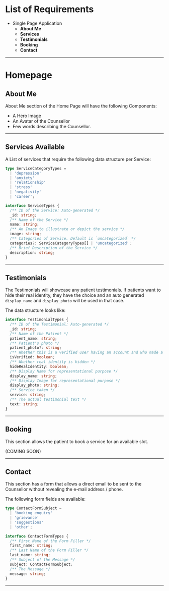 # List of Requirements

- Single Page Application
  - **About Me**
  - **Services**
  - **Testimonials**
  - **Booking**
  - **Contact**

---

# Homepage

## About Me

About Me section of the Home Page will have the following Components:

- A Hero Image
- An Avatar of the Counsellor
- Few words describing the Counsellor.

---

## Services Available

A List of services that require the following data structure per Service:

```ts
type ServiceCategoryTypes =
  | 'depression'
  | 'anxiety'
  | 'relationship'
  | 'stress'
  | 'negativity'
  | 'career';

interface ServiceTypes {
  /** ID of the Service: Auto-generated */
  _id: string;
  /** Name of the Service */
  name: string;
  /** An Image to illustrate or depict the service */
  image: string;
  /** Categories of Service. Default is `uncategorized` */
  categories?: ServiceCategoryTypes[] | 'uncategorized';
  /** Brief Description of the Service */
  description: string;
}
```

---

## Testimonials

The Testimonials will showcase any patient testimonials. If patients want to hide their real identity, they have the choice and an auto generated `display_name` and `display_photo` will be used in that case.

The data structure looks like:

```ts
interface TestimonialTypes {
  /** ID of the Testimonial: Auto-generated */
  _id: string;
  /** Name of the Patient */
  patient_name: string;
  /** Patient's photo */
  patient_photo?: string;
  /** Whether this is a verified user having an account and who made a transaction via website */
  isVerified: boolean;
  /** Whether real identity is hidden */
  hideRealIdentity: boolean;
  /** Display Name for representational purpose */
  display_name: string;
  /** Display Image for representational purpose */
  display_photo: string;
  /** Service taken */
  service: string;
  /** The actual testimonial text */
  text: string;
}
```

---

## Booking

This section allows the patient to book a service for an available slot.

(COMING SOON)

---

## Contact

This section has a form that allows a direct email to be sent to the Counsellor without revealing the e-mail address / phone.

The following form fields are available:

```ts
type ContactFormSubject =
  | 'booking_enquiry'
  | 'grievance'
  | 'suggestions'
  | 'other';

interface ContactFormTypes {
  /** First Name of the Form Filler */
  first_name: string;
  /** Last Name of the Form Filler */
  last_name: string;
  /** Subject of the Message */
  subject: ContactFormSubject;
  /** The Message */
  message: string;
}
```

---
